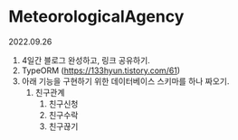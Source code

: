 # MeteorologicalAgency

2022.09.26

1. 4일간 블로그 완성하고, 링크 공유하기.
2. TypeORM (https://133hyun.tistory.com/61)
3. 아래 기능을 구현하기 위한 데이터베이스 스키마를 하나 짜오기.
   1. 친구관계
      1. 친구신청
      2. 친구수락
      3. 친구끊기
